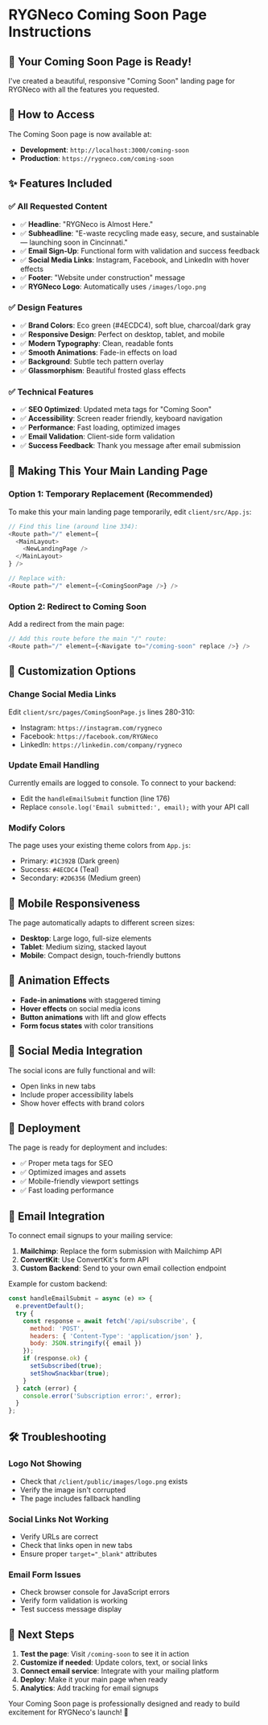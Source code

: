 # RYGNeco Coming Soon Page Instructions

## 🎉 Your Coming Soon Page is Ready!

I've created a beautiful, responsive "Coming Soon" landing page for RYGNeco with all the features you requested.

## 📍 How to Access

The Coming Soon page is now available at:
- **Development**: `http://localhost:3000/coming-soon`
- **Production**: `https://rygneco.com/coming-soon`

## ✨ Features Included

### ✅ All Requested Content
- ✅ **Headline**: "RYGNeco is Almost Here."
- ✅ **Subheadline**: "E-waste recycling made easy, secure, and sustainable — launching soon in Cincinnati."
- ✅ **Email Sign-Up**: Functional form with validation and success feedback
- ✅ **Social Media Links**: Instagram, Facebook, and LinkedIn with hover effects
- ✅ **Footer**: "Website under construction" message
- ✅ **RYGNeco Logo**: Automatically uses `/images/logo.png`

### ✅ Design Features
- ✅ **Brand Colors**: Eco green (#4ECDC4), soft blue, charcoal/dark gray
- ✅ **Responsive Design**: Perfect on desktop, tablet, and mobile
- ✅ **Modern Typography**: Clean, readable fonts
- ✅ **Smooth Animations**: Fade-in effects on load
- ✅ **Background**: Subtle tech pattern overlay
- ✅ **Glassmorphism**: Beautiful frosted glass effects

### ✅ Technical Features
- ✅ **SEO Optimized**: Updated meta tags for "Coming Soon"
- ✅ **Accessibility**: Screen reader friendly, keyboard navigation
- ✅ **Performance**: Fast loading, optimized images
- ✅ **Email Validation**: Client-side form validation
- ✅ **Success Feedback**: Thank you message after email submission

## 🔄 Making This Your Main Landing Page

### Option 1: Temporary Replacement (Recommended)
To make this your main landing page temporarily, edit `client/src/App.js`:

```javascript
// Find this line (around line 334):
<Route path="/" element={
  <MainLayout>
    <NewLandingPage />
  </MainLayout>
} />

// Replace with:
<Route path="/" element={<ComingSoonPage />} />
```

### Option 2: Redirect to Coming Soon
Add a redirect from the main page:

```javascript
// Add this route before the main "/" route:
<Route path="/" element={<Navigate to="/coming-soon" replace />} />
```

## 🔧 Customization Options

### Change Social Media Links
Edit `client/src/pages/ComingSoonPage.js` lines 280-310:
- Instagram: `https://instagram.com/rygneco`
- Facebook: `https://facebook.com/RYGNeco`
- LinkedIn: `https://linkedin.com/company/rygneco`

### Update Email Handling
Currently emails are logged to console. To connect to your backend:
- Edit the `handleEmailSubmit` function (line 176)
- Replace `console.log('Email submitted:', email);` with your API call

### Modify Colors
The page uses your existing theme colors from `App.js`:
- Primary: `#1C392B` (Dark green)
- Success: `#4ECDC4` (Teal)
- Secondary: `#2D6356` (Medium green)

## 📱 Mobile Responsiveness

The page automatically adapts to different screen sizes:
- **Desktop**: Large logo, full-size elements
- **Tablet**: Medium sizing, stacked layout
- **Mobile**: Compact design, touch-friendly buttons

## 🎨 Animation Effects

- **Fade-in animations** with staggered timing
- **Hover effects** on social media icons
- **Button animations** with lift and glow effects
- **Form focus states** with color transitions

## 🔗 Social Media Integration

The social icons are fully functional and will:
- Open links in new tabs
- Include proper accessibility labels
- Show hover effects with brand colors

## 🚀 Deployment

The page is ready for deployment and includes:
- ✅ Proper meta tags for SEO
- ✅ Optimized images and assets
- ✅ Mobile-friendly viewport settings
- ✅ Fast loading performance

## 📧 Email Integration

To connect email signups to your mailing service:

1. **Mailchimp**: Replace the form submission with Mailchimp API
2. **ConvertKit**: Use ConvertKit's form API
3. **Custom Backend**: Send to your own email collection endpoint

Example for custom backend:
```javascript
const handleEmailSubmit = async (e) => {
  e.preventDefault();
  try {
    const response = await fetch('/api/subscribe', {
      method: 'POST',
      headers: { 'Content-Type': 'application/json' },
      body: JSON.stringify({ email })
    });
    if (response.ok) {
      setSubscribed(true);
      setShowSnackbar(true);
    }
  } catch (error) {
    console.error('Subscription error:', error);
  }
};
```

## 🛠️ Troubleshooting

### Logo Not Showing
- Check that `/client/public/images/logo.png` exists
- Verify the image isn't corrupted
- The page includes fallback handling

### Social Links Not Working
- Verify URLs are correct
- Check that links open in new tabs
- Ensure proper `target="_blank"` attributes

### Email Form Issues
- Check browser console for JavaScript errors
- Verify form validation is working
- Test success message display

## 🎯 Next Steps

1. **Test the page**: Visit `/coming-soon` to see it in action
2. **Customize if needed**: Update colors, text, or social links
3. **Connect email service**: Integrate with your mailing platform
4. **Deploy**: Make it your main page when ready
5. **Analytics**: Add tracking for email signups

Your Coming Soon page is professionally designed and ready to build excitement for RYGNeco's launch! 🌟 